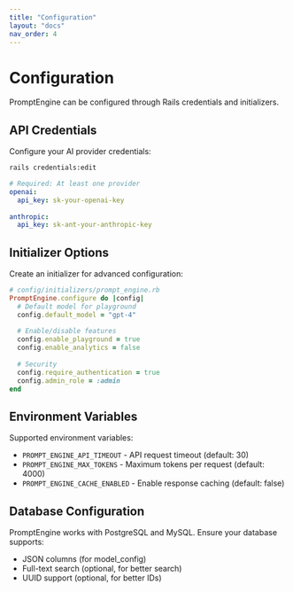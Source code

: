 ```yaml
---
title: "Configuration"
layout: "docs"
nav_order: 4
---
```


# Configuration

PromptEngine can be configured through Rails credentials and initializers.

## API Credentials

Configure your AI provider credentials:

```bash
rails credentials:edit
```

```yaml
# Required: At least one provider
openai:
  api_key: sk-your-openai-key
  
anthropic:
  api_key: sk-ant-your-anthropic-key
```

## Initializer Options

Create an initializer for advanced configuration:

```ruby
# config/initializers/prompt_engine.rb
PromptEngine.configure do |config|
  # Default model for playground
  config.default_model = "gpt-4"
  
  # Enable/disable features
  config.enable_playground = true
  config.enable_analytics = false
  
  # Security
  config.require_authentication = true
  config.admin_role = :admin
end
```

## Environment Variables

Supported environment variables:

- `PROMPT_ENGINE_API_TIMEOUT` - API request timeout (default: 30)
- `PROMPT_ENGINE_MAX_TOKENS` - Maximum tokens per request (default: 4000)
- `PROMPT_ENGINE_CACHE_ENABLED` - Enable response caching (default: false)

## Database Configuration

PromptEngine works with PostgreSQL and MySQL. Ensure your database supports:

- JSON columns (for model_config)
- Full-text search (optional, for better search)
- UUID support (optional, for better IDs)
